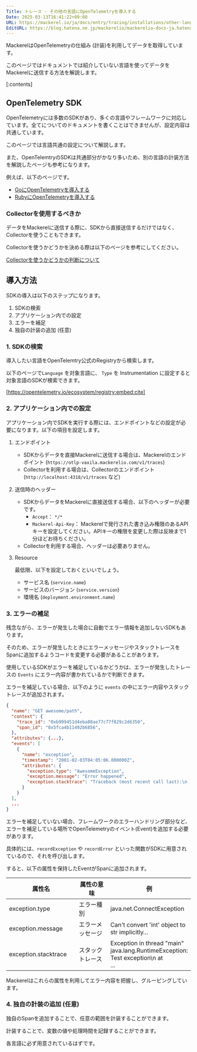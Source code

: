 ```yaml
---
Title: トレース - その他の言語にOpenTelemetryを導入する
Date: 2025-03-13T16:41:22+09:00
URL: https://mackerel.io/ja/docs/entry/tracing/installations/other-language
EditURL: https://blog.hatena.ne.jp/mackerelio/mackerelio-docs-ja.hatenablog.mackerel.io/atom/entry/6802418398333960637
---
```


MackerelはOpenTelemetryの仕組み (計装)を利用してデータを取得しています。

このページではドキュメントでは紹介していない言語を使ってデータをMackerelに送信する方法を解説します。

[:contents]

## OpenTelemetry SDK

OpenTelemetryには多数のSDKがあり、多くの言語やフレームワークに対応しています。全てについてのドキュメントを書くことはできませんが、設定内容は共通しています。



このページでは言語共通の設定について解説します。



また、OpenTelemtryのSDKは共通部分がかなり多いため、別の言語の計装方法を解説したページも参考になります。

例えば、以下のページです。

* [GoにOpenTelemetryを導入する](https://mackerel.io/ja/docs/entry/tracing/installations/go)
* [RubyにOpenTelemetryを導入する](https://mackerel.io/ja/docs/entry/tracing/installations/ruby)

### Collectorを使用するべきか

データをMackerelに送信する際に、SDKから直接送信するだけではなく、Collectorを使うこともできます。

Collectorを使うかどうかを決める際は以下のページを参考にしてください。

[Collectorを使うかどうかの判断について](https://mackerel.io/ja/docs/entry/tracing/guide/what-is-opentelemetry#using-collector-or-not)

## 導入方法

SDKの導入は以下のステップになります。

1. SDKの検索
2. アプリケーション内での設定
3. エラーを補足
4. 独自の計装の追加 (任意)

### 1. SDKの検索

導入したい言語をOpenTelemtry公式のRegistryから検索します。

以下のページで`Language` を対象言語に、 `Type` を Instrumentation に設定すると対象言語のSDKが検索できます。

[https://opentelemetry.io/ecosystem/registry:embed:cite]

### 2. アプリケーション内での設定

アプリケーション内でSDKを実行する際には、エンドポイントなどの設定が必要になります。以下の項目を設定します。

1. エンドポイント
   * SDKからデータを直接Mackerelに送信する場合は、Mackerelのエンドポイント (`https://otlp-vaxila.mackerelio.com/v1/traces`)
   * Collectorを利用する場合は、Collectorのエンドポイント (`http://localhost:4318/v1/traces` など)
2. 送信時のヘッダー
   * SDKからデータをMackerelに直接送信する場合、以下のヘッダーが必要です。
     * `Accept`： `*/*`
     * `Mackerel-Api-Key`： Mackerelで発行された書き込み権限のあるAPIキーを設定してください。APIキーの権限を変更した際は反映まで1分ほどお待ちください。
   * Collectorを利用する場合、ヘッダーは必要ありません。
3.  Resource

    最低限、以下を設定しておくといいでしょう。

    * サービス名 (`service.name`)
    * サービスのバージョン (`service.version`)
    * 環境名 (`deployment.environment.name`)

### 3. エラーの補足

残念ながら、エラーが発生した場合に自動でエラー情報を追加しないSDKもあります。

そのため、エラーが発生したときにエラーメッセージやスタックトレースをSpanに追加するようコードを変更する必要があることがあります。

使用しているSDKがエラーを補足しているかどうかは、エラーが発生したトレースの `Events` にエラー内容が書かれているかで判断できます。

エラーを補足している場合、以下のように `events` の中にエラー内容やスタックトレースが追加されます。

```json
{
  "name": "GET awesome/path",
  "context": {
    "trace_id": "0xb999451d4eba88ae77c77f829c2d6350",
    "span_id": "0x5fca4b11492b6856",
  },
  "attributes": {...},
  "events": [
    {
      "name": "exception",
      "timestamp": "2001-02-03T04:05:06.000000Z",
      "attributes": {
        "exception.type": "AwesomeException",
        "exception.message": "Error happened",
        "exception.stacktrace": "Traceback (most recent call last):\n  File \"/usr/local/lib/python3.11/site-packages/opentelemetry/trace/__init__.py\", line 573, in use_span\n...",
      }
    }
  ],
  ...
}
```

エラーを補足していない場合、フレームワークのエラーハンドリング部分など、エラーを補足している場所でOpenTelemetryのイベント(Event)を追加する必要があります。

具体的には、`recordException` や `recordError` といった関数がSDKに用意されているので、それを呼び出します。

すると、以下の属性を保持したEventがSpanに追加されます。

<table><thead><tr><th width="211.33333333333331">属性名</th><th width="185">属性の意味</th><th>例</th></tr></thead><tbody><tr><td>exception.type</td><td>エラー種別</td><td>java.net.ConnectException</td></tr><tr><td>exception.message</td><td>エラーメッセージ</td><td>Can't convert 'int' object to str implicitly…</td></tr><tr><td>exception.stacktrace</td><td>スタックトレース</td><td>Exception in thread "main" java.lang.RuntimeException: Test exception\n at <br>...</td></tr></tbody></table>

Mackerelはこれらの属性を利用してエラー内容を把握し、グルーピングしています。

### 4. 独自の計装の追加 (任意)

独自のSpanを追加することで、任意の範囲を計装することができます。

計装することで、変数の値や処理時間を記録することができます。

各言語に必ず用意されているはずです。
